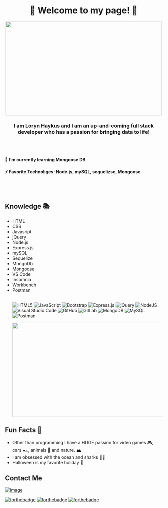 ###  <h1 align='center'> 🖤 Welcome to my page! 🖤</h1>

<p align="center">
  <img width="500" height="300" src="https://media2.giphy.com/media/107gPMgIBBleA8/giphy.gif">
</p>

<h3 align='center'> I am Loryn Haykus and I am an up-and-coming full stack developer who has a passion for bringing data to life! </h3>







<br>
<br>

<h4 align='left'> 🌱 I’m currently learning Mongoose DB </h4>
<h4> ⚡ Favorite Technoliges: Node.js, mySQL, sequelizse, Mongoose </h4>


<br>
<br>


<h2> Knowledge 📚 </h2>
<ul>
    <li>  HTML </li>
    <li>  CSS </li>
    <li> Javasript </li>
    <li> jQuery  </li>
    <li> Node.js </li>
    <li> Express.js </li>
    <li> mySQL</li>
    <li> Sequelize </li>
    <li> MongoDb </li>
    <li> Mongoose </li>
   <li> VS Code </li>
   <li> Insomnia </li>
   <li> Workbench </li>
   <li> Postman </li>
  
  <br>
  
  ![HTML5](https://img.shields.io/badge/html5-%23E34F26.svg?style=for-the-badge&logo=html5&logoColor=white)
  ![JavaScript](https://img.shields.io/badge/javascript-%23323330.svg?style=for-the-badge&logo=javascript&logoColor=%23F7DF1E)
  ![Bootstrap](https://img.shields.io/badge/bootstrap-%23563D7C.svg?style=for-the-badge&logo=bootstrap&logoColor=white)
  ![Express.js](https://img.shields.io/badge/express.js-%23404d59.svg?style=for-the-badge&logo=express&logoColor=%2361DAFB)
  ![jQuery](https://img.shields.io/badge/jquery-%230769AD.svg?style=for-the-badge&logo=jquery&logoColor=white)
  ![NodeJS](https://img.shields.io/badge/node.js-6DA55F?style=for-the-badge&logo=node.js&logoColor=white)
  ![Visual Studio Code](https://img.shields.io/badge/Visual%20Studio%20Code-0078d7.svg?style=for-the-badge&logo=visual-studio-code&logoColor=white)
  ![GitHub](https://img.shields.io/badge/github-%23121011.svg?style=for-the-badge&logo=github&logoColor=white)
  ![GitLab](https://img.shields.io/badge/gitlab-%23181717.svg?style=for-the-badge&logo=gitlab&logoColor=white)
  ![MongoDB](https://img.shields.io/badge/MongoDB-%234ea94b.svg?style=for-the-badge&logo=mongodb&logoColor=white)
  ![MySQL](https://img.shields.io/badge/mysql-%2300f.svg?style=for-the-badge&logo=mysql&logoColor=white)
  ![Postman](https://img.shields.io/badge/Postman-FF6C37?style=for-the-badge&logo=postman&logoColor=white)
  
  
  <p align='center'>
  <img width="500" height="300" src="https://juniusjohnson.files.wordpress.com/2014/10/tumblr_lqs0lrkm4f1r21cyxo2_500.gif?w=392">
</p>

</ul>







## Fun Facts 🔮
  *  Other than programming I have a HUGE passion for video games 🎮, cars 🏎️, animals 🐺 and nature. 🏔️
  *  I am obsessed with the ocean and sharks 🦈🐠
  *  Halloween is my favorite holiday 👻

## Contact Me

[![image](https://logodix.com/logo/79688.ico)](https://www.linkedin.com/in/loryn-haykus-490957136/)


[![forthebadge](https://forthebadge.com/images/badges/built-with-love.svg)](https://forthebadge.com)
[![forthebadge](https://forthebadge.com/images/badges/winter-is-coming.svg)](https://forthebadge.com)
[![forthebadge](https://forthebadge.com/images/badges/powered-by-black-magic.svg)](https://forthebadge.com)







<!--
**lhaykus/lhaykus** is a ✨ _special_ ✨ repository because its `README.md` (this file) appears on your GitHub profile.

Here are some ideas to get you started:

- 🔭 I’m currently working on ...
- 🌱 I’m currently learning ...
- 👯 I’m looking to collaborate on ...
- 🤔 I’m looking for help with ...
- 💬 Ask me about ...
- 📫 How to reach me: ...
- 😄 Pronouns: ...
- ⚡ Fun fact: ...
-->
